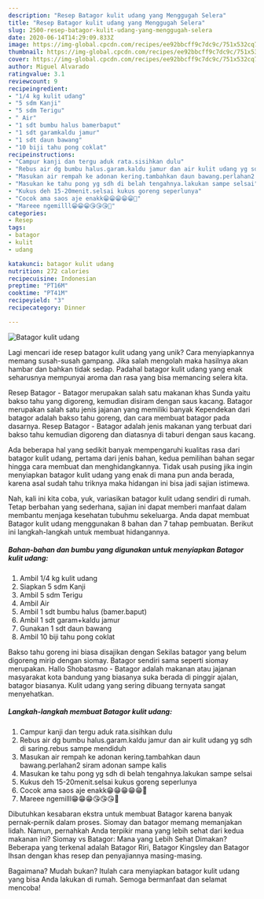 ```yaml
---
description: "Resep Batagor kulit udang yang Menggugah Selera"
title: "Resep Batagor kulit udang yang Menggugah Selera"
slug: 2500-resep-batagor-kulit-udang-yang-menggugah-selera
date: 2020-06-14T14:29:09.833Z
image: https://img-global.cpcdn.com/recipes/ee92bbcff9c7dc9c/751x532cq70/batagor-kulit-udang-foto-resep-utama.jpg
thumbnail: https://img-global.cpcdn.com/recipes/ee92bbcff9c7dc9c/751x532cq70/batagor-kulit-udang-foto-resep-utama.jpg
cover: https://img-global.cpcdn.com/recipes/ee92bbcff9c7dc9c/751x532cq70/batagor-kulit-udang-foto-resep-utama.jpg
author: Miguel Alvarado
ratingvalue: 3.1
reviewcount: 9
recipeingredient:
- "1/4 kg kulit udang"
- "5 sdm Kanji"
- "5 sdm Terigu"
- " Air"
- "1 sdt bumbu halus bamerbaput"
- "1 sdt garamkaldu jamur"
- "1 sdt daun bawang"
- "10 biji tahu pong coklat"
recipeinstructions:
- "Campur kanji dan tergu aduk rata.sisihkan dulu"
- "Rebus air dg bumbu halus.garam.kaldu jamur dan air kulit udang yg sdh di saring.rebus sampe mendiduh"
- "Masukan air rempah ke adonan kering.tambahkan daun bawang.perlahan2 siram adonan sampe kalis"
- "Masukan ke tahu pong yg sdh di belah tengahnya.lakukan sampe selsai"
- "Kukus deh 15-20menit.selsai kukus goreng seperlunya"
- "Cocok ama saos aje enakk😁😁😁😁😁🤤"
- "Mareee ngemilll😁😁😁😘😘😘🤤"
categories:
- Resep
tags:
- batagor
- kulit
- udang

katakunci: batagor kulit udang 
nutrition: 272 calories
recipecuisine: Indonesian
preptime: "PT16M"
cooktime: "PT41M"
recipeyield: "3"
recipecategory: Dinner

---
```



![Batagor kulit udang](https://img-global.cpcdn.com/recipes/ee92bbcff9c7dc9c/751x532cq70/batagor-kulit-udang-foto-resep-utama.jpg)

Lagi mencari ide resep batagor kulit udang yang unik? Cara menyiapkannya memang susah-susah gampang. Jika salah mengolah maka hasilnya akan hambar dan bahkan tidak sedap. Padahal batagor kulit udang yang enak seharusnya mempunyai aroma dan rasa yang bisa memancing selera kita.

Resep Batagor - Batagor merupakan salah satu makanan khas Sunda yaitu bakso tahu yang digoreng, kemudian disiram dengan saus kacang. Batagor merupakan salah satu jenis jajanan yang memiliki banyak Kependekan dari batagor adalah bakso tahu goreng, dan cara membuat batagor pada dasarnya. Resep Batagor - Batagor adalah jenis makanan yang terbuat dari bakso tahu kemudian digoreng dan diatasnya di taburi dengan saus kacang.

Ada beberapa hal yang sedikit banyak mempengaruhi kualitas rasa dari batagor kulit udang, pertama dari jenis bahan, kedua pemilihan bahan segar hingga cara membuat dan menghidangkannya. Tidak usah pusing jika ingin menyiapkan batagor kulit udang yang enak di mana pun anda berada, karena asal sudah tahu triknya maka hidangan ini bisa jadi sajian istimewa.


Nah, kali ini kita coba, yuk, variasikan batagor kulit udang sendiri di rumah. Tetap berbahan yang sederhana, sajian ini dapat memberi manfaat dalam membantu menjaga kesehatan tubuhmu sekeluarga. Anda dapat membuat Batagor kulit udang menggunakan 8 bahan dan 7 tahap pembuatan. Berikut ini langkah-langkah untuk membuat hidangannya.

<!--inarticleads1-->

##### Bahan-bahan dan bumbu yang digunakan untuk menyiapkan Batagor kulit udang:

1. Ambil 1/4 kg kulit udang
1. Siapkan 5 sdm Kanji
1. Ambil 5 sdm Terigu
1. Ambil  Air
1. Ambil 1 sdt bumbu halus (bamer.baput)
1. Ambil 1 sdt garam+kaldu jamur
1. Gunakan 1 sdt daun bawang
1. Ambil 10 biji tahu pong coklat


Bakso tahu goreng ini biasa disajikan dengan Sekilas batagor yang belum digoreng mirip dengan siomay. Batagor sendiri sama seperti siomay merupakan. Hallo Shobatasmo - Batagor adalah makanan atau jajanan masyarakat kota bandung yang biasanya suka berada di pinggir ajalan, batagor biasanya. Kulit udang yang sering dibuang ternyata sangat menyehatkan. 

<!--inarticleads2-->

##### Langkah-langkah membuat Batagor kulit udang:

1. Campur kanji dan tergu aduk rata.sisihkan dulu
1. Rebus air dg bumbu halus.garam.kaldu jamur dan air kulit udang yg sdh di saring.rebus sampe mendiduh
1. Masukan air rempah ke adonan kering.tambahkan daun bawang.perlahan2 siram adonan sampe kalis
1. Masukan ke tahu pong yg sdh di belah tengahnya.lakukan sampe selsai
1. Kukus deh 15-20menit.selsai kukus goreng seperlunya
1. Cocok ama saos aje enakk😁😁😁😁😁🤤
1. Mareee ngemilll😁😁😁😘😘😘🤤


Dibutuhkan kesabaran ekstra untuk membuat Batagor karena banyak pernak-pernik dalam proses. Siomay dan batagor memang memanjakan lidah. Namun, pernahkah Anda terpikir mana yang lebih sehat dari kedua makanan ini? Siomay vs Batagor: Mana yang Lebih Sehat Dimakan? Beberapa yang terkenal adalah Batagor Riri, Batagor Kingsley dan Batagor Ihsan dengan khas resep dan penyajiannya masing-masing. 

Bagaimana? Mudah bukan? Itulah cara menyiapkan batagor kulit udang yang bisa Anda lakukan di rumah. Semoga bermanfaat dan selamat mencoba!
